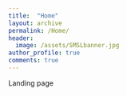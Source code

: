 ```yaml
---
title:  "Home"
layout: archive
permalink: /Home/
header:
  image: /assets/SMSLbanner.jpg
author_profile: true
comments: true
---
```


Landing page<br>

